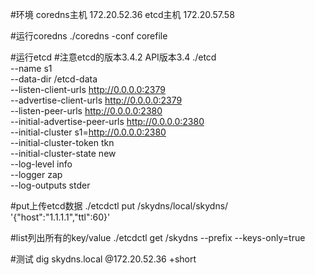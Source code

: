 #环境
coredns主机 172.20.52.36
etcd主机 172.20.57.58

#运行coredns
./coredns -conf corefile

#运行etcd
#注意etcd的版本3.4.2 API版本3.4 
./etcd \
  --name s1 \
  --data-dir /etcd-data \
  --listen-client-urls http://0.0.0.0:2379 \
  --advertise-client-urls http://0.0.0.0:2379 \
  --listen-peer-urls http://0.0.0.0:2380 \
  --initial-advertise-peer-urls http://0.0.0.0:2380 \
  --initial-cluster s1=http://0.0.0.0:2380 \
  --initial-cluster-token tkn \
  --initial-cluster-state new \
  --log-level info \
  --logger zap \
  --log-outputs stder

#put上传etcd数据
./etcdctl put /skydns/local/skydns/ '{"host":"1.1.1.1","ttl":60}'

#list列出所有的key/value
./etcdctl get /skydns --prefix --keys-only=true

#测试
dig skydns.local  @172.20.52.36  +short


